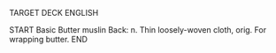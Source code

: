 TARGET DECK
ENGLISH

START
Basic
Butter muslin
Back: n. Thin loosely-woven cloth, orig. For wrapping butter.
END
